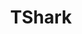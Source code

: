 ---
title: "TShark"
description: "Command-line network protocol analyzer, part of the Wireshark suite, for capturing and analyzing network traffic in real time or from saved capture files."
platforms: ["linux", "windows", "macos", "cli"]
categories: ["network"]
tags: ["packet-capture", "network-analysis", "protocol-analyzer", "cli", "wireshark"]
url: "https://www.wireshark.org/docs/man-pages/tshark.html"
---